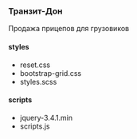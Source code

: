 ### Транзит-Дон ###

Продажа прицепов для грузовиков

#### styles ####

* reset.css
* bootstrap-grid.css
* styles.scss

#### scripts ####

* jquery-3.4.1.min
* scripts.js


